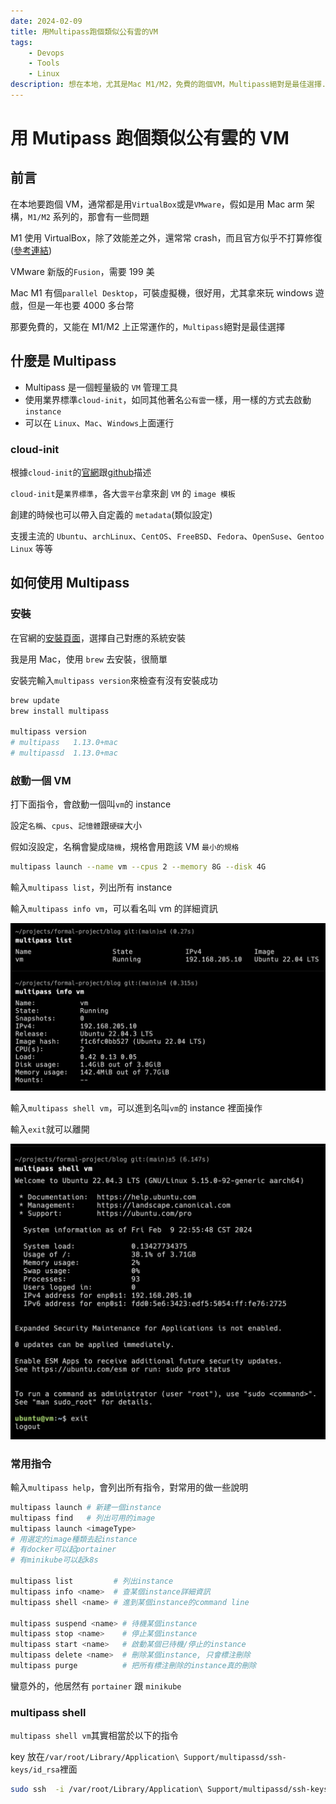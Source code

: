 ```yaml
---
date: 2024-02-09
title: 用Multipass跑個類似公有雲的VM
tags:
    - Devops
    - Tools
    - Linux
description: 想在本地，尤其是Mac M1/M2，免費的跑個VM，Multipass絕對是最佳選擇...
---
```


# 用 Mutipass 跑個類似公有雲的 VM

## 前言

在本地要跑個 VM，通常都是用`VirtualBox`或是`VMware`，假如是用 Mac arm 架構，`M1/M2` 系列的，那會有一些問題

M1 使用 VirtualBox，除了效能差之外，還常常 crash，而且官方似乎不打算修復([參考連結](https://kskroyal.com/virtualbox-drops-support-for-apple-silicon-mac/))

VMware 新版的`Fusion`，需要 199 美

Mac M1 有個`parallel Desktop`，可裝虛擬機，很好用，尤其拿來玩 windows 遊戲，但是一年也要 4000 多台幣

那要免費的，又能在 M1/M2 上正常運作的，`Multipass`絕對是最佳選擇

## 什麼是 Multipass

-   Multipass 是一個輕量級的 `VM` 管理工具
-   使用業界標準`cloud-init`，如同其他著名`公有雲`一樣，用一樣的方式去啟動`instance`
-   可以在 `Linux`、`Mac`、`Windows`上面運行

### cloud-init

根據`cloud-init`的[官網](https://cloud-init.io/)跟[github](https://github.com/canonical/cloud-init)描述

`cloud-init`是`業界標準`，各大`雲平台`拿來創 `VM` 的 `image 模板`

創建的時候也可以帶入自定義的 `metadata`(類似設定)

支援主流的 `Ubuntu`、`archLinux`、`CentOS`、`FreeBSD`、`Fedora`、`OpenSuse`、`Gentoo Linux` 等等

## 如何使用 Multipass

### 安裝

在官網的[安裝頁面](https://multipass.run/install)，選擇自己對應的系統安裝

我是用 Mac，使用 `brew` 去安裝，很簡單

安裝完輸入`multipass version`來檢查有沒有安裝成功

```bash
brew update
brew install multipass

multipass version
# multipass   1.13.0+mac
# multipassd  1.13.0+mac
```

### 啟動一個 VM

打下面指令，會啟動一個叫`vm`的 instance

設定`名稱`、`cpus`、`記憶體`跟`硬碟`大小

假如沒設定，名稱會變成`隨機`，規格會用跑該 VM `最小的規格`

```bash
multipass launch --name vm --cpus 2 --memory 8G --disk 4G
```

輸入`multipass list`，列出所有 instance

輸入`multipass info vm`，可以看名叫 vm 的詳細資訊

![vm info](../images/2024-02-09_mutipass/01.png)

輸入`multipass shell vm`，可以進到名叫`vm`的 instance 裡面操作

輸入`exit`就可以離開

![multipass shell](../images/2024-02-09_mutipass/02.png)

### 常用指令

輸入`multipass help`，會列出所有指令，對常用的做一些說明

```bash
multipass launch # 新建一個instance
multipass find   # 列出可用的image
multipass launch <imageType>
# 用選定的image種類去起instance
# 有docker可以起portainer
# 有minikube可以起k8s

multipass list         # 列出instance
multipass info <name>  # 查某個instance詳細資訊
multipass shell <name> # 進到某個instance的command line

multipass suspend <name> # 待機某個instance
multipass stop <name>    # 停止某個instance
multipass start <name>   # 啟動某個已待機/停止的instance
multipass delete <name>  # 刪除某個instance, 只會標注刪除
multipass purge          # 把所有標注刪除的instance真的刪除
```

蠻意外的，他居然有 `portainer` 跟 `minikube`

### multipass shell

`multipass shell vm`其實相當於以下的指令

key 放在`/var/root/Library/Application\ Support/multipassd/ssh-keys/id_rsa`裡面

```bash
sudo ssh  -i /var/root/Library/Application\ Support/multipassd/ssh-keys/id_rsa ubuntu@192.168.205.9
```

<Comment />
